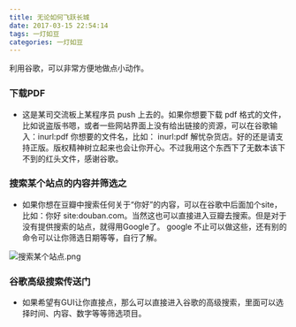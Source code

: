 ```yaml
---
title: 无论如何飞跃长城
date: 2017-03-15 22:54:14
tags: 一灯如豆
categories: 一灯如豆
---
```


利用谷歌，可以非常方便地做点小动作。

### 下载PDF

- 这是某司交流板上某程序员 push 上去的。如果你想要下载 pdf 格式的文件，比如说盗版书嗯，或者一些网站界面上没有给出链接的资源，可以在谷歌输入：inurl:pdf 你想要的文件名，比如： inurl:pdf 解忧杂货店。好的还是请支持正版。版权精神树立起来也会让你开心。不过我用这个东西下了无数本该下不到的红头文件，感谢谷歌。

### 搜索某个站点的内容并筛选之

* 如果你想在豆瓣中搜索任何关于“你好”的内容，可以在谷歌中后面加个site，比如：你好 site:douban.com。当然这也可以直接进入豆瓣去搜索。但是对于没有提供搜索的站点，就得用Google了。 google 不止可以做这些，还有别的命令可以让你筛选日期等等，自行了解。

![搜索某个站点.png](https://tva1.sinaimg.cn/large/007S8ZIlgy1gdzi8o49p9j30hs0crdm8.jpg)

### 谷歌高级搜索传送门

- 如果希望有GUI让你直接点，那么可以直接进入谷歌的高级搜索，里面可以选择时间、内容、数字等等筛选项目。


